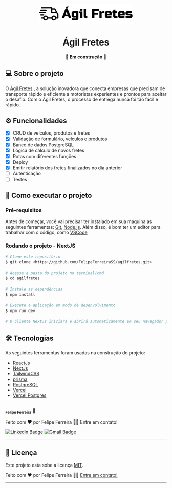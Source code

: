 <div align="center">
  <img src="./public/LogoNomeFundo.png" alt="Descrição da imagem">
</div>
<h1 align="center">Ágil Fretes</h1>

<h4 align="center"> 
	🚧 Em construção 🚧
</h4>

## 💻 Sobre o projeto

O [Ágil Fretes](https://agilfretes.vercel.app/) , a solução inovadora que conecta empresas que precisam de transporte rápido e eficiente a motoristas experientes e prontos para aceitar o desafio. Com o Ágil Fretes, o processo de entrega nunca foi tão fácil e rápido.

## ⚙️ Funcionalidades

- [x] CRUD de veículos, produtos e fretes
- [x] Validação de formulário, veículos e produtos
- [x] Banco de dados PostgreSQL
- [x] Lógica de cálculo de novos fretes
- [x] Rotas com diferentes funções
- [x] Deploy
- [x] Emitir relatório dos fretes finalizados no dia anterior
- [ ] Autenticação
- [ ] Testes

## 🚀 Como executar o projeto

### Pré-requisitos

Antes de começar, você vai precisar ter instalado em sua máquina as seguintes ferramentas:
[Git](https://git-scm.com), [Node.js](https://nodejs.org/en/). 
Além disso, é bom ter um editor para trabalhar com o código, como [VSCode](https://code.visualstudio.com/)

### Rodando o projeto - NextJS

```bash
# Clone este repositório 
$ git clone <https://github.com/FelipeFerreiraSS/agilfretes.git>

# Acesse a pasta do projeto no terminal/cmd
$ cd agilfretes

# Instale as dependências
$ npm install

# Execute a aplicação em modo de desenvolvimento
$ npm run dev

# O cliente NextJs iniciará e abrirá automaticamente em seu navegador padrão em <http://localhost:3000>
````

## 🛠 Tecnologias

As seguintes ferramentas foram usadas na construção do projeto:

- [ReactJs](https://pt-br.reactjs.org/)
- [NextJs](https://nextjs.org/)
- [TailwindCSS](https://tailwindcss.com/)
- [prisma](https://www.prisma.io/)
- [PostgreSQL](https://www.postgresql.org/)
- [Vercel](https://vercel.com/)
- [Vercel Postgres](https://vercel.com/docs/storage/vercel-postgres)

<a href="https://felipeferreira.dev.br/">
 <img style="border-radius: 50%;" src="https://github.com/FelipeFerreiraSS.png" width="100px;" alt=""/>
 <br />
 <sub><b>Felipe Ferreira</b></sub></a> <a href="https://felipeferreira.dev.br/" title="Dev Front-End">🚀</a>


Feito com ❤️ por Felipe Ferreira 👋🏽 Entre em contato!

[![Linkedin Badge](https://img.shields.io/badge/-FelipeFerreira-blue?style=flat-square&logo=Linkedin&logoColor=white&link=https://www.linkedin.com/in/felipeferreiradev/)](https://www.linkedin.com/in/felipeferreiradev/) 
[![Gmail Badge](https://img.shields.io/badge/-felipeferreirasilva.dev@gmail.com-c14438?style=flat-square&logo=Gmail&logoColor=white&link=mailto:felipeferreirasilva.dev@gmail.com)](mailto:felipeferreirasilva.dev@gmail.com)

---

## 📝 Licença

Este projeto esta sobe a licença [MIT](./LICENSE).

Feito com ❤️ por Felipe Ferreira 👋🏽 [Entre em contato!](https://www.linkedin.com/in/felipeferreiradev/)

---
